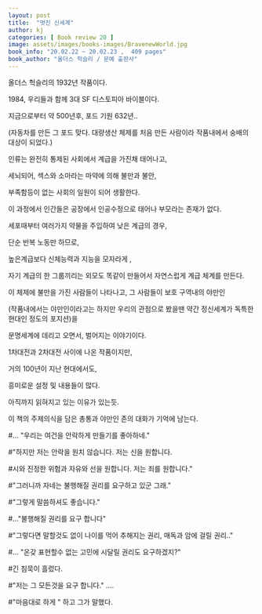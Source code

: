 ```yaml
---
layout: post
title:  "멋진 신세계"
author: kj
categories: [ Book review 20 ]
image: assets/images/books-images/BravenewWorld.jpg
book_info: "20.02.22 ~ 20.02.23 ,  409 pages"
book_author: "올더스 헉슬리 / 문예 출판사"
---
```

올더스 헉슬리의 1932년 작품이다.

1984, 우리들과 함께 3대 SF 디스토피아 바이블이다.

지금으로부터 약 500년후, 포드 기원 632년..

(자동차를 만든 그 포드 맞다. 대량생산 체제를 처음 만든 사람이라 작품내에서 숭배의 대상이 되었다.)

인류는 완전히 통제된 사회에서 계급을 가진채 태어나고,

세뇌되어, 섹스와 소마라는 마약에 의해 불만과 불안,

부족함등이 없는 사회의 일원이 되어 생활한다.

이 과정에서 인간들은 공장에서 인공수정으로 태어나 부모라는 존재가 없다.

세포때부터 여러가지 약물을 주입하여 낮은 계급의 경우,

단순 반복 노동만 하므로,

높은계급보다 신체능력과 지능을 모자라게 ,

자기 계급의 한 그룹끼리는 외모도 똑같이 만들어서 자연스럽게 계급 체계를 만든다.

이 체제에 불만을 가진 사람들이 나타나고, 그 사람들이 보호 구역내의 야만인

(작품내에서는 야만인이라고는 하지만 우리의 관점으로 봤을땐 약간 정신세계가 독특한 현대인 정도의 포지션)을

문명세계에 데리고 오면서, 벌어지는 이야기이다.

1차대전과 2차대전 사이에 나온 작품이지만,

거의 100년이 지난 현대에서도,

흥미로운 설정 및 내용들이 많다.

아직까지 읽혀지고 있는 이유가 있는듯.

이 책의 주제의식을 담은 총통과 야만인 존의 대화가 기억에 남는다.

#... "우리는 여건을 안락하게 만들기를 좋아하네."

#"하지만 저는 안락을 원치 않습니다. 저는 신을 원합니다.

#시와 진정한 위험과 자유와 선을 원합니다. 저는 죄를 원합니다."

#"그러니까 자네는 불행해질 권리를 요구하고 있군 그래."

#"그렇게 말씀하셔도 좋습니다."

#..."불행해질 권리를 요구 합니다"

#"그렇다면 말할것도 없이 나이를 먹어 추해지는 권리, 매독과 암에 걸릴 권리.."

#... "온갖 표현할수 없는 고민에 시달릴 권리도 요구하겠지?"

#긴 침묵이 흘렀다.

#"저는 그 모든것을 요구 합니다." ....

#"마음대로 하게 " 하고 그가 말했다.


